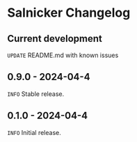 <!-- 
    Changelog created 24.04.05 06:43 using Cooke v0.2.0:
    https://github.com/APrettyCoolProgram/Cooke
-->
# Salnicker Changelog

## Current development

`UPDATE` README.md with known issues  

## 0.9.0 - 2024-04-4

`INFO` Stable release.  

## 0.1.0 - 2024-04-4

`INFO` Initial release.  

